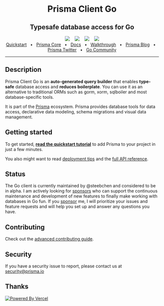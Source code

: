 

<div align="center">
    <h1>Prisma Client Go</h1>
    <h2>Typesafe database access for Go</h2>
    <div>
        <a href="https://github.com/steebchen/prisma-client-go/releases"><img src="https://img.shields.io/github/v/release/steebchen/prisma-client-go?style=for-the-badge" /></a>
        <span>&nbsp;&nbsp;</span>
        <a href="./CONTRIBUTING.md"><img src="https://img.shields.io/badge/PRs-welcome-brightgreen.svg?style=for-the-badge" /></a>
        <span>&nbsp;&nbsp;</span>
        <a href="./LICENSE"><img src="https://img.shields.io/github/license/steebchen/prisma-client-go?style=for-the-badge" /></a>
        <span>&nbsp;&nbsp;</span>
        <a href="https://goprisma.org/docs/community"><img src="https://img.shields.io/static/v1?style=for-the-badge&label=community&message=join here&color=blue" /></a>
    </div>
    <div>
        <a href="https://goprisma.org/docs/getting-started/quickstart">Quickstart</a>
        <span>&nbsp;&nbsp;•&nbsp;&nbsp;</span>
        <a href="https://www.prisma.io/">Prisma Core</a>
        <span>&nbsp;&nbsp;•&nbsp;&nbsp;</span>
        <a href="https://goprisma.org/docs">Docs</a>
        <span>&nbsp;&nbsp;•&nbsp;&nbsp;</span>
        <a href="https://goprisma.org/docs/walkthrough">Walkthrough</a>
        <span>&nbsp;&nbsp;•&nbsp;&nbsp;</span>
        <a href="https://www.prisma.io/blog">Prisma Blog</a>
        <span>&nbsp;&nbsp;•&nbsp;&nbsp;</span>
        <a href="https://twitter.com/prisma">Prisma Twitter</a>
        <span>&nbsp;&nbsp;•&nbsp;&nbsp;</span>
        <a href="https://goprisma.org/docs/community">Go Community</a>
    </div>
</div>

<hr>

## Description

Prisma Client Go is an **auto-generated query builder** that enables **type-safe** database access and **reduces boilerplate**. You can use it as an alternative to traditional ORMs such as gorm, xorm, sqlboiler and most database-specific tools.

It is part of the [Prisma](https://www.prisma.io/) ecosystem. Prisma provides database tools for data access, declarative data modeling, schema migrations and visual data management.

## Getting started

To get started, [**read the quickstart tutorial**](https://goprisma.org/docs/getting-started/quickstart) to add Prisma to your project in just a few minutes.

You also might want to read [deployment tips](https://goprisma.org/docs/reference/deploy) and the [full API reference](https://goprisma.org/docs/reference).

## Status

The Go client is currently maintained by @steebchen and considered to be in alpha. I am actively looking for [sponsors](https://github.com/sponsors/steebchen) who can support the continuous maintenance and development of new features to finally make working with databases in Go fun. If you [sponsor](https://github.com/sponsors/steebchen) me, I will prioritize your issues and feature requests and will help you set up and answer any questions you have.

## Contributing

Check out the [advanced contributing guide](./CONTRIBUTING.md).

## Security

If you have a security issue to report, please contact us at [security@prisma.io](mailto:security@prisma.io?subject=[GitHub]%20Prisma%20Security%20Report%20Go&cc=contact@luca-steeb.com)

## Thanks

[![Powered By Vercel](https://images.ctfassets.net/e5382hct74si/78Olo8EZRdUlcDUFQvnzG7/fa4cdb6dc04c40fceac194134788a0e2/1618983297-powered-by-vercel.svg)](https://vercel.com/?utm_source=prisma-client-go&utm_campaign=oss)
